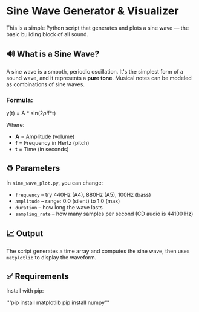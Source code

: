 # Sine Wave Generator & Visualizer

This is a simple Python script that generates and plots a sine wave — the basic building block of all sound.

## 🔊 What is a Sine Wave?

A sine wave is a smooth, periodic oscillation. It's the simplest form of a sound wave, and it represents a **pure tone**. Musical notes can be modeled as combinations of sine waves.

### Formula:

y(t) = A * sin(2*pi*f*t)

Where:
- **A** = Amplitude (volume)
- **f** = Frequency in Hertz (pitch)
- **t** = Time (in seconds)

## ⚙️ Parameters

In `sine_wave_plot.py`, you can change:
- `frequency` – try 440Hz (A4), 880Hz (A5), 100Hz (bass)
- `amplitude` – range: 0.0 (silent) to 1.0 (max)
- `duration` – how long the wave lasts
- `sampling_rate` – how many samples per second (CD audio is 44100 Hz)

## 📈 Output

The script generates a time array and computes the sine wave, then uses `matplotlib` to display the waveform.

## ✅ Requirements

Install with pip:

'''pip install matplotlib
pip install numpy'''




